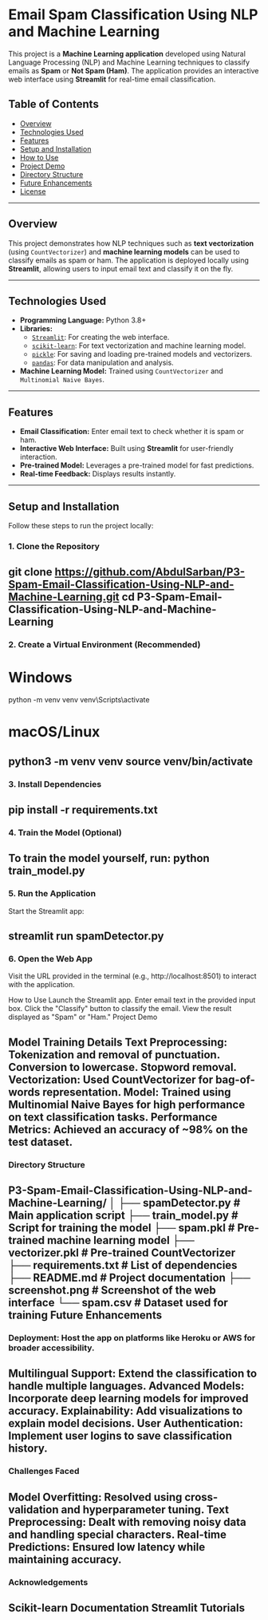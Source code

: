 # Email Spam Classification Using NLP and Machine Learning

This project is a **Machine Learning application** developed using Natural Language Processing (NLP) and Machine Learning techniques to classify emails as **Spam** or **Not Spam (Ham)**. The application provides an interactive web interface using **Streamlit** for real-time email classification.

## Table of Contents
- [Overview](#overview)
- [Technologies Used](#technologies-used)
- [Features](#features)
- [Setup and Installation](#setup-and-installation)
- [How to Use](#how-to-use)
- [Project Demo](#project-demo)
- [Directory Structure](#directory-structure)
- [Future Enhancements](#future-enhancements)
- [License](#license)

---

## Overview

This project demonstrates how NLP techniques such as **text vectorization** (using `CountVectorizer`) and **machine learning models** can be used to classify emails as spam or ham. The application is deployed locally using **Streamlit**, allowing users to input email text and classify it on the fly.

---

## Technologies Used

- **Programming Language:** Python 3.8+
- **Libraries:**
  - [`Streamlit`](https://streamlit.io/): For creating the web interface.
  - [`scikit-learn`](https://scikit-learn.org/): For text vectorization and machine learning model.
  - [`pickle`](https://docs.python.org/3/library/pickle.html): For saving and loading pre-trained models and vectorizers.
  - [`pandas`](https://pandas.pydata.org/): For data manipulation and analysis.
- **Machine Learning Model:** Trained using `CountVectorizer` and `Multinomial Naive Bayes`.

---

## Features

- **Email Classification:** Enter email text to check whether it is spam or ham.
- **Interactive Web Interface:** Built using **Streamlit** for user-friendly interaction.
- **Pre-trained Model:** Leverages a pre-trained model for fast predictions.
- **Real-time Feedback:** Displays results instantly.

---

## Setup and Installation

Follow these steps to run the project locally:

### 1. Clone the Repository


git clone https://github.com/AbdulSarban/P3-Spam-Email-Classification-Using-NLP-and-Machine-Learning.git
cd P3-Spam-Email-Classification-Using-NLP-and-Machine-Learning
---
### 2. Create a Virtual Environment (Recommended)

# Windows
python -m venv venv
venv\Scripts\activate

# macOS/Linux
python3 -m venv venv
source venv/bin/activate
---
### 3. Install Dependencies

pip install -r requirements.txt
---

### 4. Train the Model (Optional)
To train the model yourself, run:
python train_model.py
---

### 5. Run the Application
Start the Streamlit app:

streamlit run spamDetector.py
---

### 6. Open the Web App
Visit the URL provided in the terminal (e.g., http://localhost:8501) to interact with the application.

How to Use
Launch the Streamlit app.
Enter email text in the provided input box.
Click the "Classify" button to classify the email.
View the result displayed as "Spam" or "Ham."
Project Demo

Model Training Details
Text Preprocessing:
Tokenization and removal of punctuation.
Conversion to lowercase.
Stopword removal.
Vectorization:
Used CountVectorizer for bag-of-words representation.
Model: Trained using Multinomial Naive Bayes for high performance on text classification tasks.
Performance Metrics: Achieved an accuracy of ~98% on the test dataset.
---

### Directory Structure

P3-Spam-Email-Classification-Using-NLP-and-Machine-Learning/
│
├── spamDetector.py             # Main application script
├── train_model.py              # Script for training the model
├── spam.pkl                    # Pre-trained machine learning model
├── vectorizer.pkl              # Pre-trained CountVectorizer
├── requirements.txt            # List of dependencies
├── README.md                   # Project documentation
├── screenshot.png              # Screenshot of the web interface
└── spam.csv                    # Dataset used for training
Future Enhancements
---

### Deployment: Host the app on platforms like Heroku or AWS for broader accessibility.
Multilingual Support: Extend the classification to handle multiple languages.
Advanced Models: Incorporate deep learning models for improved accuracy.
Explainability: Add visualizations to explain model decisions.
User Authentication: Implement user logins to save classification history.
---
### Challenges Faced
Model Overfitting: Resolved using cross-validation and hyperparameter tuning.
Text Preprocessing: Dealt with removing noisy data and handling special characters.
Real-time Predictions: Ensured low latency while maintaining accuracy.
---

### Acknowledgements
Scikit-learn Documentation
Streamlit Tutorials
---

```bash


